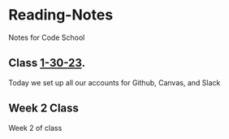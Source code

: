 # Reading-Notes
Notes for Code School

## Class [1-30-23](/Reading-Notes/Class01).

Today we set up all our accounts for Github, Canvas, and Slack

## Week 2 Class

Week 2 of class

